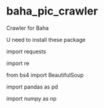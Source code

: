 # baha_pic_crawler
Crawler for Baha 

U need to install these package

import requests

import re

from bs4 import BeautifulSoup

import pandas as pd

import numpy as np
